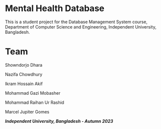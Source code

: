 # Mental Health Database
This is a student project for the Database Management System course, Department of Computer Science and Engineering, Independent University, Bangladesh.
 

# Team
Showndorjo Dhara

Nazifa Chowdhury

Ikram Hossain Akif

Mohammad Gazi Mobasher

Mohammad Raihan Ur Rashid

Marcel Jupiter Gomes

_**Independent University, Bangladesh - Autumn 2023**_
